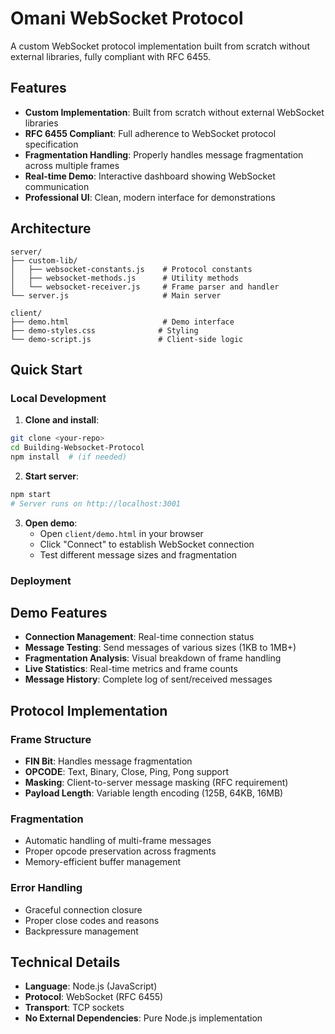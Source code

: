 # Omani WebSocket Protocol

A custom WebSocket protocol implementation built from scratch without external libraries, fully compliant with RFC 6455.

## Features

- **Custom Implementation**: Built from scratch without external WebSocket libraries
- **RFC 6455 Compliant**: Full adherence to WebSocket protocol specification
- **Fragmentation Handling**: Properly handles message fragmentation across multiple frames
- **Real-time Demo**: Interactive dashboard showing WebSocket communication
- **Professional UI**: Clean, modern interface for demonstrations

## Architecture

```
server/
├── custom-lib/
│   ├── websocket-constants.js    # Protocol constants
│   ├── websocket-methods.js      # Utility methods
│   └── websocket-receiver.js     # Frame parser and handler
└── server.js                     # Main server

client/
├── demo.html                     # Demo interface
├── demo-styles.css              # Styling
└── demo-script.js               # Client-side logic
```

## Quick Start

### Local Development

1. **Clone and install**:
```bash
git clone <your-repo>
cd Building-Websocket-Protocol
npm install  # (if needed)
```

2. **Start server**:
```bash
npm start
# Server runs on http://localhost:3001
```

3. **Open demo**:
   - Open `client/demo.html` in your browser
   - Click "Connect" to establish WebSocket connection
   - Test different message sizes and fragmentation

### Deployment


## Demo Features

- **Connection Management**: Real-time connection status
- **Message Testing**: Send messages of various sizes (1KB to 1MB+)
- **Fragmentation Analysis**: Visual breakdown of frame handling
- **Live Statistics**: Real-time metrics and frame counts
- **Message History**: Complete log of sent/received messages

## Protocol Implementation

### Frame Structure
- **FIN Bit**: Handles message fragmentation
- **OPCODE**: Text, Binary, Close, Ping, Pong support
- **Masking**: Client-to-server message masking (RFC requirement)
- **Payload Length**: Variable length encoding (125B, 64KB, 16MB)

### Fragmentation
- Automatic handling of multi-frame messages
- Proper opcode preservation across fragments
- Memory-efficient buffer management

### Error Handling
- Graceful connection closure
- Proper close codes and reasons
- Backpressure management

## Technical Details

- **Language**: Node.js (JavaScript)
- **Protocol**: WebSocket (RFC 6455)
- **Transport**: TCP sockets
- **No External Dependencies**: Pure Node.js implementation

